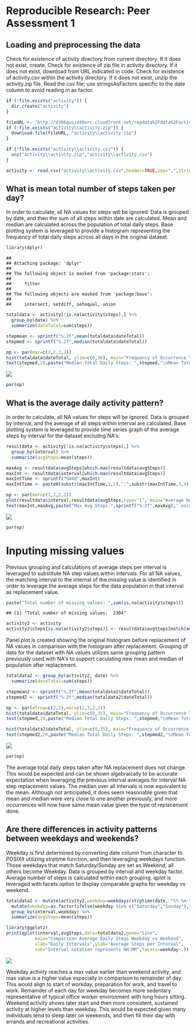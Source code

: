 # Reproducible Research: Peer Assessment 1



## Loading and preprocessing the data

Check for existence of activity directory from current directory.  If it does not exist, create.  Check for existence of zip file in activity directory.  If it does not exist, download from URL indicated in code.  Check for existence of activity.csv within the activity directory.  If it does not exist, unzip the activity.zip file.  Read the csv file; use stringsAsFactors specific to the date column to avoid reading in as factor.


```r
if (!file.exists("activity")) {
  dir.create("activity")
}

fileURL <- "http://d396qusza40orc.cloudfront.net/repdata%2Fdata%2Factivity.zip"
if (!file.exists("activity\\activity.zip")) {
  download.file(fileURL, "activity\\activity.zip")
}

if (!file.exists("activity\\activity.csv")) {
  unz("activity\\activity.zip","activity\\activity.csv")
}

activity <- read.csv("activity\\activity.csv",header=TRUE,sep=",",stringsAsFactors=FALSE)
```



## What is mean total number of steps taken per day?
In order to calculate, all NA values for steps will be ignored.  Data is grouped by date, and then the sum of all steps within date are calculated. Mean and median are calculated across the population of total daily steps. Base plotting system is leveraged to provide a histogram representing the frequency of total daily steps across all days in the original dataset.


```r
library(dplyr)
```

```
## 
## Attaching package: 'dplyr'
## 
## The following object is masked from 'package:stats':
## 
##     filter
## 
## The following objects are masked from 'package:base':
## 
##     intersect, setdiff, setequal, union
```

```r
totaldata <- activity[!is.na(activity$steps),] %>%
  group_by(date) %>%
  summarize(dateTotal=sum(steps)) 

stepmean <- sprintf("%.2f",mean(totaldata$dateTotal))
stepmed <- sprintf("%.2f",median(totaldata$dateTotal))

op <- par(mar=c(2,2,2,2))
hist(totaldata$dateTotal, ylim=c(0,30), main="Frequency of Occurrence Total Daily Steps", xlab="Total Daily Steps")
text(stepmed,20,paste("Median Total Daily Steps: ",stepmed,"\nMean Total Daily Steps: ",stepmean),pos=4,offset=6,cex=.8)
```

![](PA1_template_files/figure-html/unnamed-chunk-2-1.png) 

```r
par(op)
```



## What is the average daily activity pattern?
In order to calculate, all NA values for steps will be ignored.  Data is grouped by interval, and the average of all steps within interval are calculated.  Base plotting system is leveraged to provide time series graph of the average steps by interval for the dataset excludng NA's.


```r
resultdata <- activity[!is.na(activity$steps),] %>%
  group_by(interval) %>%
  summarize(avgSteps=mean(steps)) 

maxAvg <- resultdata$avgSteps[which.max(resultdata$avgSteps)]
maxInt <- resultdata$interval[which.max(resultdata$avgSteps)]
maxIntTime <- sprintf("%04d",maxInt)
maxIntTime <- paste0(substr(maxIntTime,1,2),":",substr(maxIntTime,3,4))

op <- par(mar=c(2,2,2,2))
plot(resultdata$interval,resultdata$avgSteps,type="l", main="Average Number of Daily Steps by 5 Minute Interval", xlab="Daily Intervals", ylab="Average Steps Per Interval", sub="Interval notation represents HH:MM")
text(maxInt,maxAvg,paste("Max Avg Steps ",sprintf("%.2f",maxAvg)," occurs at interval: ",maxInt," (",maxIntTime,")"),cex=.8)
```

![](PA1_template_files/figure-html/unnamed-chunk-3-1.png) 

```r
par(op)
```


     
# Inputing missing values
Previous grouping and calculations of average steps per interval is leveraged to substitute NA step values within intervals.  For all NA values, the matching interval to the internal of the missing value is identified in order to leverage the average steps for the data population in that interval as replacement value.


```r
paste("Total number of missing values: ",sum(is.na(activity$steps)))
```

```
## [1] "Total number of missing values:  2304"
```


```r
activity2 <- activity
activity2$steps[is.na(activity2$steps)] <- resultdata$avgSteps[match(activity2$interval[is.na(activity2$steps)],resultdata$interval)]
```

Panel plot is created showing the original histogram before replacement of NA values in comparison with the histogram after replacement.  Grouping of data for the dataset with NA values utilizes same grouping pattern previously used with NA's to support caculating new mean and median of population after replacement.



```r
totaldata2 <- group_by(activity2, date) %>%
  summarize(dateTotal=sum(steps)) 

stepmean2 <- sprintf("%.2f",mean(totaldata2$dateTotal))
stepmed2 <- sprintf("%.2f",median(totaldata2$dateTotal))

op <- par(mfrow=c(2,1),mar=c(2,3,2,2))
hist(totaldata$dateTotal, ylim=c(0,35), main="Frequency of Occurrence Total Daily Steps (w/o NA)", xlab="Total Daily Steps")
text(stepmed,20,paste("Median Total Daily Steps: ",stepmed,"\nMean Total Daily Steps: ",stepmean),pos=4,offset=6,cex=.8)

hist(totaldata2$dateTotal, ylim=c(0,35), main="Frequency of Occurrence Total Daily Steps (after NA substitution)", xlab="Total Daily Steps")
text(stepmed2,20,paste("Median Total Daily Steps: ",stepmed2,"\nMean Total Daily Steps: ",stepmean2),pos=4,offset=6,cex=.8)
```

![](PA1_template_files/figure-html/unnamed-chunk-6-1.png) 

```r
par(op)
```

The average total daily steps taken after NA replacement does not change.  This would be expected and can be shown algebraically to be accurate expectation when leveraging the previous interval averages for interval NA step replacement values.  The median over all intervals is now equivalent to the mean.  Although not anticipated, it does seem reasonable given that mean and median were very close to one another previously, and more occurrences will now have same mean value given the type of replacement done.



## Are there differences in activity patterns between weekdays and weekends?

Weekday is first determined by converting date column from character to POSIXlt utilizing strptime function, and then leveraging weekdays function.  Those weekdays that match Saturday/Sunday are set as Weekend; all others become Weekday. Data is grouped by interval and weekday factor.  Average number of steps is calculated within each grouping.  qplot is leveraged with facets option to display comparable graphs for weekday vs weekend.


```r
totaldata2 <- mutate(activity2,weekday=weekdays(strptime(date, "%Y-%m-%d"))) %>%
  mutate(weekday=as.factor(ifelse(weekday %in% c("Saturday","Sunday"),"Weekend","Weekday"))) %>%
  group_by(interval,weekday) %>%
  summarize(avgSteps=mean(steps)) 

library(ggplot2)
print(qplot(interval,avgSteps,data=totaldata2,geom="line",
           main="Comparison Average Daily Steps Weekday vs Weekend",
           xlab="Daily Intervals",ylab="Average Steps per Interval",
           sub="Interval notation represents HH:MM",facets=weekday~.))
```

![](PA1_template_files/figure-html/unnamed-chunk-7-1.png) 

Weekday activity reaches a max value earlier than weekend activity, and max value is a higher value especially in comparison to remainder of day.  This would align to start of workday, preparation for work, and travel to work.  Remainder of each day for weekday becomes more sedentary representative of typical office worker environment with long hours sitting.  Weekend activity shows later start and then more consistent, sustained activity at higher levels than weekday.  This would be expected given many individuals tend to sleep later on weekends, and then fill their day with errands and recreational activities.


